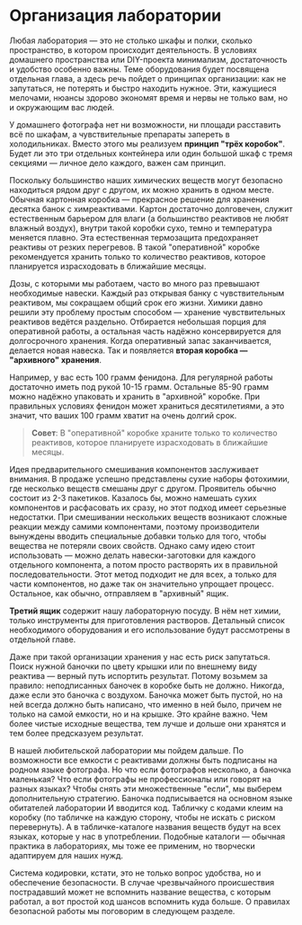 # Организация лаборатории

Любая лаборатория — это не столько шкафы и полки, сколько пространство, 
в котором происходит деятельность. В условиях домашнего пространства или 
DIY-проекта минимализм, достаточность и удобство особенно важны. Теме 
оборудования будет посвящена отдельная глава, а здесь речь пойдет о принципах 
организации: как не запутаться, не потерять и быстро находить нужное. Эти, 
кажущиеся мелочами, нюансы здорово экономят время и нервы не только вам, но и 
окружающим вас людей.

У домашнего фотографа нет ни возможности, ни площади расставить всё по шкафам, 
а чувствительные препараты запереть в холодильниках. Вместо этого мы реализуем 
**принцип "трёх коробок"**. Будет ли это три отдельных контейнера или один 
большой шкаф с тремя секциями — личное дело каждого, важен сам принцип.

Поскольку большинство наших химических веществ могут безопасно находиться рядом 
друг с другом, их можно хранить в одном месте. Обычная картонная коробка — 
прекрасное решение для хранения десятка банок с химреактивами. Картон 
достаточно долговечен, служит естественным барьером для влаги (а большинство 
реактивов не любят влажный воздух), внутри такой коробки сухо, темно и 
температура меняется плавно. Эта естественная термозащита предохраняет 
реактивы от резких перегревов. В такой "оперативной" коробке рекомендуется 
хранить только то количество реактивов, которое планируется израсходовать в 
ближайшие месяцы.

Дозы, с которыми мы работаем, часто во много раз превышают необходимые навески. 
Каждый раз открывая банку с чувствительным реактивом, мы сокращаем общий срок 
его жизни. Химики давно решили эту проблему простым способом — хранение 
чувствительных реактивов ведётся раздельно. Отбирается небольшая порция для 
оперативной работы, а остальная часть надёжно консервируется для долгосрочного 
хранения. Когда оперативный запас заканчивается, делается новая навеска. Так и 
появляется **вторая коробка — "архивного" хранения**.

Например, у вас есть 100 грамм фенидона. Для регулярной работы достаточно иметь 
под рукой 10-15 грамм. Остальные 85-90 грамм можно надёжно упаковать и хранить 
в "архивной" коробке. При правильных условиях фенидон может храниться 
десятилетиями, а это значит, что ваших 100 грамм хватит на очень долгий срок.

> **Совет**: В "оперативной" коробке храните только то количество 
> реактивов, которое планируете израсходовать в ближайшие месяцы.

Идея предварительного смешивания компонентов заслуживает внимания. В продаже 
успешно представлены сухие наборы фотохимии, где несколько веществ смешаны 
друг с другом. Проявитель обычно состоит из 2-3 пакетиков. Казалось бы, можно 
намешать сухих компонентов и расфасовать их сразу, но этот подход имеет 
серьезные недостатки. При смешивании нескольких веществ возникают сложные 
реакции между самими компонентами, поэтому производители вынуждены вводить 
специальные добавки только для того, чтобы вещества не потеряли своих свойств. 
Однако саму идею стоит использовать — можно делать навески-заготовки для 
каждого отдельного компонента, а потом просто растворять их в правильной 
последовательности. Этот метод подходит не для всех, а только для части 
компонентов, но даже так он значительно упрощает процесс. Остальное, как 
обычно, отправляем в "архивный" ящик.

**Третий ящик** содержит нашу лабораторную посуду. В нём нет химии, только 
инструменты для приготовления растворов. Детальный список необходимого 
оборудования и его использование будут рассмотрены в отдельной главе.

Даже при такой организации хранения у нас есть риск запутаться. Поиск нужной 
баночки по цвету крышки или по внешнему виду реактива — верный путь испортить 
результат. Потому возьмем за правило: неподписанных баночек в коробке быть не 
должно. Никогда, даже если это баночка с воздухом. Баночка может быть пустой, 
но на ней всегда должно быть написано, что именно в ней было, причем не только 
на самой емкости, но и на крышке. Это крайне важно. Чем более чистые исходные 
вещества, тем лучше и дольше они хранятся и тем более предсказуем результат.

В нашей любительской лаборатории мы пойдем дальше. По возможности все емкости 
с реактивами должны быть подписаны на родном языке фотографа. Но что если 
фотографов несколько, а баночка маленькая? Что если фотографы не профессионалы 
или говорят на разных языках? Чтобы снять эти множественные "если", мы выберем 
дополнительную стратегию. Баночка подписывается на основном языке обитателей 
лаборатории И вводится код. Табличку с кодами клеим на коробку (по табличке на 
каждую сторону, чтобы не искать с риском перевернуть). А в табличке-каталоге 
названия веществ будут на всех языках, которые у нас в употреблении. Подобные 
каталоги — обычная практика в лабораториях, мы тоже ее применим, но творчески 
адаптируем для наших нужд.

Система кодировки, кстати, это не только вопрос удобства, но и обеспечение 
безопасности. В случае чрезвычайного происшествия пострадавший может не 
вспомнить название вещества, с которым работал, а вот простой код шансов 
вспомнить куда больше. О правилах безопасной работы мы поговорим в следующем 
разделе.